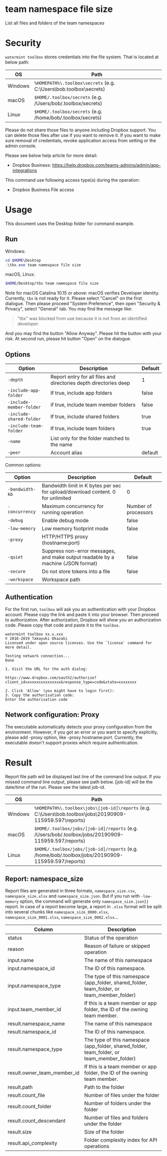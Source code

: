# team namespace file size 

List all files and folders of the team namespaces

# Security

`watermint toolbox` stores credentials into the file system. That is located at below path:

| OS       | Path                                                               |
| -------- | ------------------------------------------------------------------ |
| Windows  | `%HOMEPATH%\.toolbox\secrets` (e.g. C:\Users\bob\.toolbox\secrets) |
| macOS    | `$HOME/.toolbox/secrets` (e.g. /Users/bob/.toolbox/secrets)        |
| Linux    | `$HOME/.toolbox/secrets` (e.g. /home/bob/.toolbox/secrets)         |

Please do not share those files to anyone including Dropbox support.
You can delete those files after use if you want to remove it.
If you want to make sure removal of credentials, revoke application access from setting or the admin console.

Please see below help article for more detail:
* Dropbox Business: https://help.dropbox.com/teams-admins/admin/app-integrations

This command use following access type(s) during the operation:
* Dropbox Business File access

# Usage

This document uses the Desktop folder for command example. 

## Run

Windows:

```powershell
cd $HOME\Desktop
.\tbx.exe team namespace file size 
```

macOS, Linux:

```bash
$HOME/Desktop/tbx team namespace file size 
```

Note for macOS Catalina 10.15 or above: macOS verifies Developer identity.
Currently, `tbx` is not ready for it. Please select "Cancel" on the first dialogue.
Then please proceed "System Preference", then open "Security & Privacy",
select "General" tab. You may find the message like:

> "tbx" was blocked from use because it is not from an identified developer.

And you may find the button "Allow Anyway". Please hit the button with your risk.
At second run, please hit button "Open" on the dialogue.

## Options

| Option                   | Description                                                       | Default |
|--------------------------|-------------------------------------------------------------------|---------|
| `-depth`                 | Report entry for all files and directories depth directories deep | 1       |
| `-include-app-folder`    | If true, include app folders                                      | false   |
| `-include-member-folder` | if true, include team member folders                              | false   |
| `-include-shared-folder` | If true, include shared folders                                   | true    |
| `-include-team-folder`   | If true, include team folders                                     | true    |
| `-name`                  | List only for the folder matched to the name                      |         |
| `-peer`                  | Account alias                                                     | default |

Common options:

| Option          | Description                                                                      | Default              |
|-----------------|----------------------------------------------------------------------------------|----------------------|
| `-bandwidth-kb` | Bandwidth limit in K bytes per sec for upload/download content. 0 for unlimited  | 0                    |
| `-concurrency`  | Maximum concurrency for running operation                                        | Number of processors |
| `-debug`        | Enable debug mode                                                                | false                |
| `-low-memory`   | Low memory footprint mode                                                        | false                |
| `-proxy`        | HTTP/HTTPS proxy (hostname:port)                                                 |                      |
| `-quiet`        | Suppress non-error messages, and make output readable by a machine (JSON format) | false                |
| `-secure`       | Do not store tokens into a file                                                  | false                |
| `-workspace`    | Workspace path                                                                   |                      |

## Authentication

For the first run, `toolbox` will ask you an authentication with your Dropbox account. 
Please copy the link and paste it into your browser. Then proceed to authorization.
After authorization, Dropbox will show you an authorization code.
Please copy that code and paste it to the `toolbox`.

```
watermint toolbox xx.x.xxx
© 2016-2019 Takayuki Okazaki
Licensed under open source licenses. Use the `license` command for more detail.

Testing network connection...
Done

1. Visit the URL for the auth dialog:

https://www.dropbox.com/oauth2/authorize?client_id=xxxxxxxxxxxxxxx&response_type=code&state=xxxxxxxx

2. Click 'Allow' (you might have to login first):
3. Copy the authorisation code:
Enter the authorisation code
```

## Network configuration: Proxy

The executable automatically detects your proxy configuration from the environment.
However, if you got an error or you want to specify explicitly, please add -proxy option, like -proxy hostname:port.
Currently, the executable doesn't support proxies which require authentication.

# Result

Report file path will be displayed last line of the command line output.
If you missed command line output, please see path below.
[job-id] will be the date/time of the run. Please see the latest job-id.

| OS      | Path                                                                                                      |
| ------- | --------------------------------------------------------------------------------------------------------- |
| Windows | `%HOMEPATH%\.toolbox\jobs\[job-id]\reports` (e.g. C:\Users\bob\.toolbox\jobs\20190909-115959.597\reports) |
| macOS   | `$HOME/.toolbox/jobs/[job-id]/reports` (e.g. /Users/bob/.toolbox/jobs/20190909-115959.597/reports)        |
| Linux   | `$HOME/.toolbox/jobs/[job-id]/reports` (e.g. /home/bob/.toolbox/jobs/20190909-115959.597/reports)         |

## Report: namespace_size 

Report files are generated in three formats, `namespace_size.csv`, `namespace_size.xlsx` and `namespace_size.json`.
But if you run with `-low-memory` option, the command will generate only `namespace_size.json}}` report.
In case of a report become large, a report in `.xlsx` format will be split into several chunks
like `namespace_size_0000.xlsx`, `namespace_size_0001.xlsx`, `namespace_size_0002.xlsx`...   

| Column                      | Description                                                                                |
|-----------------------------|--------------------------------------------------------------------------------------------|
| status                      | Status of the operation                                                                    |
| reason                      | Reason of failure or skipped operation                                                     |
| input.name                  | The name of this namespace                                                                 |
| input.namespace_id          | The ID of this namespace.                                                                  |
| input.namespace_type        | The type of this namespace (app_folder, shared_folder, team_folder, or team_member_folder) |
| input.team_member_id        | If this is a team member or app folder, the ID of the owning team member.                  |
| result.namespace_name       | The name of this namespace                                                                 |
| result.namespace_id         | The ID of this namespace.                                                                  |
| result.namespace_type       | The type of this namespace (app_folder, shared_folder, team_folder, or team_member_folder) |
| result.owner_team_member_id | If this is a team member or app folder, the ID of the owning team member.                  |
| result.path                 | Path to the folder                                                                         |
| result.count_file           | Number of files under the folder                                                           |
| result.count_folder         | Number of folders under the folder                                                         |
| result.count_descendant     | Number of files and folders under the folder                                               |
| result.size                 | Size of the folder                                                                         |
| result.api_complexity       | Folder complexity index for API operations                                                 |

